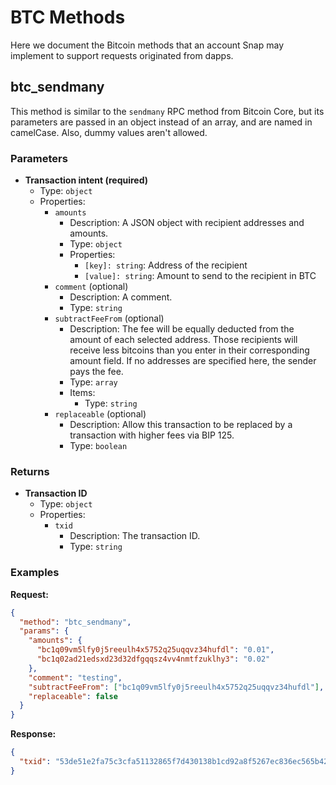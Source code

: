 # BTC Methods

Here we document the Bitcoin methods that an account Snap may implement to
support requests originated from dapps.

## btc_sendmany

This method is similar to the `sendmany` RPC method from Bitcoin Core, but its
parameters are passed in an object instead of an array, and are named in
camelCase. Also, dummy values aren't allowed.

### Parameters

- **Transaction intent (required)**
  - Type: `object`
  - Properties:
    - `amounts`
      - Description: A JSON object with recipient addresses and amounts.
      - Type: `object`
      - Properties:
        - `[key]: string`: Address of the recipient
        - `[value]: string`: Amount to send to the recipient in BTC
    - `comment` (optional)
      - Description: A comment.
      - Type: `string`
    - `subtractFeeFrom` (optional)
      - Description: The fee will be equally deducted from the amount of each
        selected address. Those recipients will receive less bitcoins than you
        enter in their corresponding amount field. If no addresses are specified
        here, the sender pays the fee.
      - Type: `array`
      - Items:
        - Type: `string`
    - `replaceable` (optional)
      - Description: Allow this transaction to be replaced by a transaction
        with higher fees via BIP 125.
      - Type: `boolean`

### Returns

- **Transaction ID**
  - Type: `object`
  - Properties:
    - `txid`
      - Description: The transaction ID.
      - Type: `string`

### Examples

**Request:**

```json
{
  "method": "btc_sendmany",
  "params": {
    "amounts": {
      "bc1q09vm5lfy0j5reeulh4x5752q25uqqvz34hufdl": "0.01",
      "bc1q02ad21edsxd23d32dfgqqsz4vv4nmtfzuklhy3": "0.02"
    },
    "comment": "testing",
    "subtractFeeFrom": ["bc1q09vm5lfy0j5reeulh4x5752q25uqqvz34hufdl"],
    "replaceable": false
  }
}
```

**Response:**

```json
{
  "txid": "53de51e2fa75c3cfa51132865f7d430138b1cd92a8f5267ec836ec565b422969"
}
```

